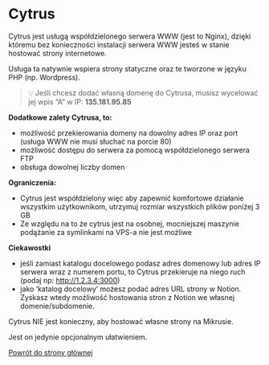 # Cytrus

Cytrus jest usługą współdzielonego serwera WWW (jest to Nginx), dzięki któremu bez konieczności instalacji serwera WWW jesteś w stanie hostować strony internetowe.

Usługa ta natywnie wspiera strony statyczne oraz te tworzone w języku PHP (np. Wordpress).

> 💡 Jeśli chcesz dodać własną domenę do Cytrusa, musisz wycelować jej wpis “A” w IP:
> **135.181.95.85**

**Dodatkowe zalety Cytrusa, to:**

- możliwość przekierowania domeny na dowolny adres IP oraz port (usługa WWW nie musi słuchać na porcie 80)
- możliwość dostępu do serwera za pomocą współdzielonego serwera FTP
- obsługa dowolnej liczby domen

**Ograniczenia:**
- Cytrus jest współdzielony więc aby zapewnić komfortowe działanie wszystkim użytkownikom, utrzymuj rozmiar wszystkich plików  poniżej 3 GB
- Ze względu na to że cytrus jest na osobnej, mocniejszej maszynie podążanie za symlinkami na VPS-a nie jest możliwe

**Ciekawostki**

- jeśli zamiast katalogu docelowego podasz adres domenowy lub adres IP serwera wraz z numerem portu, to Cytrus przekieruje na niego ruch (podaj np: http://1.2.3.4:3000)
- jako ‘katalog docelowy’ możesz podać adres URL strony w Notion. Zyskasz wtedy możliwość hostowania stron z Notion we własnej domenie/subdomenie.

Cytrus NIE jest konieczny, aby hostować własne strony na Mikrusie.

Jest on jedynie opcjonalnym ułatwieniem.

[Powrót do strony głównej](/)
